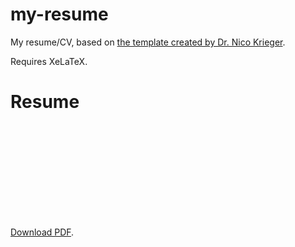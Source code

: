 # my-resume
My resume/CV, based on [the template created by Dr. Nico Krieger](https://github.com/GiantMolecularCloud/my-resume).

Requires XeLaTeX.

# Resume
<object data="https://github.com/slashme/CV/raw/main/resume.pdf" type="application/pdf" width="700px" height="700px">
    <embed src="https://github.com/slashme/CV/raw/main/resume.pdf">
        <p><a href="http://yoursite.com/the.pdf">Download PDF</a>.</p>
    </embed>
</object>

